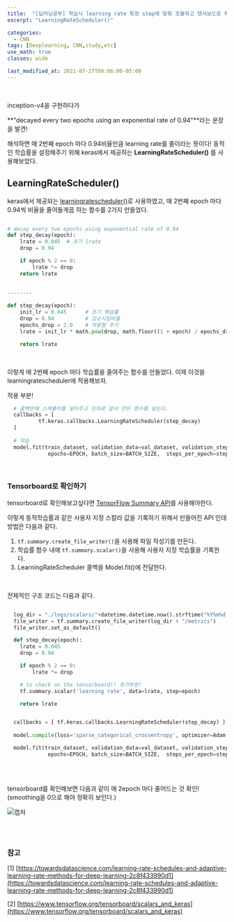 ```yaml
---
title:  "[딥러닝공부] 학습시 learning rate 특정 step에 맞춰 조율하고 텐서보드로 확인하기(learning rate decay)"
excerpt: "LearningRateScheduler()"

categories:
  - CNN
tags: [Deeplearning, CNN,study,etc]
use_math: true
classes: wide

last_modified_at: 2021-07-27T09:06:00-05:00
---
```


<br>

inception-v4을 구현하다가 

**"decayed every two epochs using an exponential rate of 0.94"**라는 문장을 발견!

해석하면 매 2번째 epoch 마다 0.94비율만큼 learning rate를 줄이라는 뜻이다! 동적인 학습률을 설정해주기 위해 keras에서 제공하는 **LearningRateScheduler()** 를 사용해보았다.

## LearningRateScheduler()

keras에서 제공되는 [learningratescheduler()](https://keras.io/api/callbacks/learning_rate_scheduler/)로 사용하였고, 매 2번째 epoch 마다 0.94씩 비율을 줄어들게끔 하는 함수를 2가지 만들었다.

~~~python

# decay every two epochs using exponential rate of 0.94
def step_decay(epoch):
    lrate = 0.045  # 초기 lrate
    drop = 0.94

    if epoch % 2 == 0:
        lrate *= drop
    return lrate
    
    
--------

def step_decay(epoch):
    init_lr = 0.045      # 초기 학습률
    drop = 0.94          # 감소시킬비율
    epochs_drop = 2.0    # 적용할 주기
    lrate = init_lr * math.pow(drop, math.floor((1 + epoch) / epochs_drop))  # lr update!

    return lrate

~~~
<br>

이렇게 매 2번째 epoch 마다 학습률을 줄여주는 함수를 만들었다. 이제 이것을 learningratescheduler에 적용해보자.

적용 부분!

~~~python
  # 콜백안에 스케쥴러를 넣어주고 인자로 앞서 만든 함수를 넣는다.
  callbacks = [
          tf.keras.callbacks.LearningRateScheduler(step_decay)
  ]
  
  # 학습
  model.fit(train_dataset, validation_data=val_dataset, validation_steps=validation_steps,
             epochs=EPOCH, batch_size=BATCH_SIZE,  steps_per_epoch=steps_per_epoch, callbacks=callbacks)
~~~
<br>

### Tensorboard로 확인하기

tensorboard로 확인해보고싶다면 [TensorFlow Summary API](https://www.tensorflow.org/tensorboard/scalars_and_keras)를 사용해야한다.

이렇게 동적학습률과 같은 사용자 지정 스칼라 값을 기록하기 위해서 만들어진 API 인데 방법은 다음과 같다.

1. `tf.summary.create_file_writer()`을 사용해 파일 작성기를 만든다.
2. 학습률 함수 내에 `tf.summary.scalar()`을 사용해 사용자 지정 학습률을 기록한다.
3. LearningRateScheduler 콜백을 Model.fit()에 전달한다.

<br>

전체적인 구조 코드는 다음과 같다.

~~~python

  log_dir = "./logs/scalars/"+datetime.datetime.now().strftime("%Y%m%d-%H%M%S")
  file_writer = tf.summary.create_file_writer(log_dir + "/metrics")              #추가부분!
  file_writer.set_as_default()                                                   #추가부분!

  def step_decay(epoch):
    lrate = 0.045 
    drop = 0.94

    if epoch % 2 == 0:
        lrate *= drop

    # to check on the tensorboard!! 추가부분!
    tf.summary.scalar('learning rate', data=lrate, step=epoch)

    return lrate


  callbacks = [ tf.keras.callbacks.LearningRateScheduler(step_decay) ]
  
  model.compile(loss='sparse_categorical_crossentropy', optimizer=Adam(learning_rate=step_decay(0)), metrics=['acc'])

  model.fit(train_dataset, validation_data=val_dataset, validation_steps=validation_steps,
             epochs=EPOCH, batch_size=BATCH_SIZE,  steps_per_epoch=steps_per_epoch, callbacks=callbacks)
          
~~~

<br>


tensorboard를 확인해보면 다음과 같이 매 2epoch 마다 줄어드는 것 확인! (smoothing을 0으로 해야 정확히 보인다.)

![캡처](https://user-images.githubusercontent.com/53431568/127974627-749d64fe-1404-4da2-be03-ee37e3b24dc0.PNG)



<br><br>

### 참고

[1] [https://towardsdatascience.com/learning-rate-schedules-and-adaptive-learning-rate-methods-for-deep-learning-2c8f433990d1](https://towardsdatascience.com/learning-rate-schedules-and-adaptive-learning-rate-methods-for-deep-learning-2c8f433990d1)

[2] [https://www.tensorflow.org/tensorboard/scalars_and_keras](https://www.tensorflow.org/tensorboard/scalars_and_keras)
